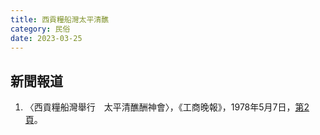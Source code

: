 ```yaml
---
title: 西貢糧船灣太平清醮
category: 民俗
date: 2023-03-25
---
```

<adsense></adsense>

## 新聞報道
1. 〈西貢糧船灣舉行　太平清醮酬神會〉，《工商晚報》，1978年5月7日，[第2頁](https://mmis.hkpl.gov.hk/coverpage/-/coverpage/view?_coverpage_WAR_mmisportalportlet_hsf=%E6%B8%85%E9%86%AE&p_r_p_-1078056564_c=QF757YsWv5%2FH7zGe%2FKF%2BFFfGufAujNW4&_coverpage_WAR_mmisportalportlet_o=96&_coverpage_WAR_mmisportalportlet_actual_q=%28%20verbatim_dc.collection%3A%28%22Old%5C%20HK%5C%20Newspapers%22%29%20%29%20AND+%28%20%28%20allTermsMandatory%3A%28true%29%20OR+all_dc.title%3A%28%E6%B8%85%E9%86%AE%29%20OR+all_dc.creator%3A%28%E6%B8%85%E9%86%AE%29%20OR+all_dc.contributor%3A%28%E6%B8%85%E9%86%AE%29%20OR+all_dc.subject%3A%28%E6%B8%85%E9%86%AE%29%20OR+fulltext%3A%28%E6%B8%85%E9%86%AE%29%20OR+all_dc.description%3A%28%E6%B8%85%E9%86%AE%29%20%29%20%29&_coverpage_WAR_mmisportalportlet_sort_order=asc&_coverpage_WAR_mmisportalportlet_sort_field=dc.publicationdate_bsort)。